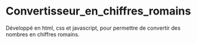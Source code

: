 # Convertisseur_en_chiffres_romains
Développé en html, css et javascript, pour permettre de convertir des nombres en chiffres romains.

